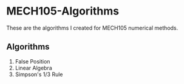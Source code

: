 # MECH105-Algorithms
These are the algorithms I created for MECH105 numerical methods.
## Algorithms
1. False Position
2. Linear Algebra 
3. Simpson's 1/3 Rule
